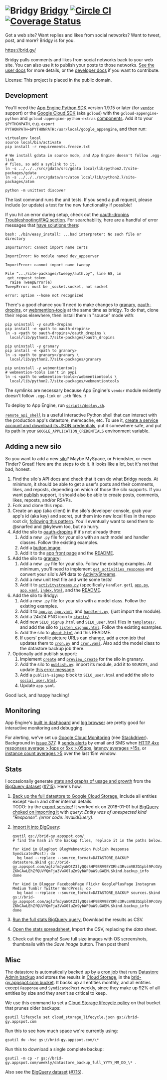 ![Bridgy](https://raw.github.com/snarfed/bridgy/master/static/bridgy_logo_thumb.jpg) [Bridgy](https://brid.gy/) [![Circle CI](https://circleci.com/gh/snarfed/bridgy.svg?style=svg)](https://circleci.com/gh/snarfed/bridgy) [![Coverage Status](https://coveralls.io/repos/github/snarfed/bridgy/badge.svg?branch=master)](https://coveralls.io/github/snarfed/bridgy?branch=master)
===

Got a web site? Want replies and likes from social networks? Want to tweet, post, and more? Bridgy is for you.

https://brid.gy/

Bridgy pulls comments and likes from social networks back to your web site. You
can also use it to publish your posts to those networks.
[See the user docs](https://brid.gy/about) for more details, or the
[developer docs](https://bridgy.readthedocs.io/) if you want to contribute.

License: This project is placed in the public domain.


Development
---
You'll need the
[App Engine Python SDK](https://cloud.google.com/appengine/downloads#Google_App_Engine_SDK_for_Python)
version 1.9.15 or later (for
[`vendor`](https://cloud.google.com/appengine/docs/python/tools/libraries27#vendoring)
support) or the
[Google Cloud SDK](https://cloud.google.com/sdk/gcloud/) (aka `gcloud`)
with the `gcloud-appengine-python` and `gcloud-appengine-python-extras`
[components](https://cloud.google.com/sdk/docs/components#additional_components).
Add it to your `$PYTHONPATH`, e.g.
`export PYTHONPATH=$PYTHONPATH:/usr/local/google_appengine`, and then run:

```
virtualenv local
source local/bin/activate
pip install -r requirements.freeze.txt

# We install gdata in source mode, and App Engine doesn't follow .egg-link
# files, so add a symlink to it.
ln -s ../../../src/gdata/src/gdata local/lib/python2.7/site-packages/gdata
ln -s ../../../src/gdata/src/atom local/lib/python2.7/site-packages/atom

python -m unittest discover
```

The last command runs the unit tests. If you send a pull request, please include
(or update) a test for the new functionality if possible!

If you hit an error during setup, check out the [oauth-dropins Troubleshooting/FAQ section](https://github.com/snarfed/oauth-dropins#troubleshootingfaq). For searchability, here are a handful of error messages that [have solutions there](https://github.com/snarfed/oauth-dropins#troubleshootingfaq):

```
bash: ./bin/easy_install: ...bad interpreter: No such file or directory

ImportError: cannot import name certs

ImportError: No module named dev_appserver

ImportError: cannot import name tweepy

File ".../site-packages/tweepy/auth.py", line 68, in _get_request_token
  raise TweepError(e)
TweepError: must be _socket.socket, not socket

error: option --home not recognized
```

There's a good chance you'll need to make changes to
[granary](https://github.com/snarfed/granary),
[oauth-dropins](https://github.com/snarfed/oauth-dropins), or
[webmention-tools](https://github.com/snarfed/webmention-tools) at the same time
as bridgy. To do that, clone their repos elsewhere, then install them in
"source" mode with:

```
pip uninstall -y oauth-dropins
pip install -e <path to oauth-dropins>
ln -s <path to oauth-dropins>/oauth_dropins \
  local/lib/python2.7/site-packages/oauth_dropins

pip uninstall -y granary
pip install -e <path to granary>
ln -s <path to granary>/granary \
  local/lib/python2.7/site-packages/granary

pip uninstall -y webmentiontools
# webmention-tools isn't in pypi
ln -s <path to webmention-tools>/webmentiontools \
  local/lib/python2.7/site-packages/webmentiontools
```

The symlinks are necessary because App Engine's `vendor` module evidently
doesn't follow `.egg-link` or `.pth` files. :/

To deploy to App Engine, run [`scripts/deploy.sh`](https://github.com/snarfed/bridgy/blob/master/scripts/deploy.sh).

[`remote_api_shell`](https://cloud.google.com/appengine/docs/python/tools/remoteapi#using_the_remote_api_shell)
is a useful interactive Python shell that can interact with the production app's
datastore, memcache, etc. To use it,
[create a service account and download its JSON credentials](https://console.developers.google.com/project/brid-gy/apiui/credential),
put it somewhere safe, and put its path in your `GOOGLE_APPLICATION_CREDENTIALS`
environment variable.


Adding a new silo
---
So you want to add a new [silo](http://indiewebcamp.com/silo)? Maybe MySpace, or
Friendster, or even Tinder? Great! Here are the steps to do it. It looks like a
lot, but it's not that bad, honest.

1. Find the silo's API docs and check that it can do what Bridgy needs. At
minimum, it should be able to get a user's posts and their comments, likes, and
reposts, depending on which of those the silo supports. If you want
[publish](https://www.brid.gy/about#publish) support, it should also be able to
create posts, comments, likes, reposts, and/or RSVPs.
1. Fork and clone this repo.
1. Create an app (aka client) in the silo's developer console, grab your app's id
(aka key) and secret, put them into new local files in the repo root dir,
[following this pattern](https://github.com/snarfed/oauth-dropins/blob/master/oauth_dropins/appengine_config.py).
You'll eventually want to send them to @snarfed and @kylewm too, but no hurry.
1. Add the silo to [oauth-dropins](https://github.com/snarfed/oauth-dropins) if
  it's not already there:
    1. Add a new `.py` file for your silo with an auth model and handler classes.
    Follow the existing examples.
    1. Add a [button image](https://github.com/snarfed/oauth-dropins/tree/master/oauth_dropins/static).
    1. Add it to the
    [app front page](https://github.com/snarfed/oauth-dropins/blob/master/templates/index.html)
    and the [README](https://github.com/snarfed/oauth-dropins/blob/master/README.md).
1. Add the silo to [granary](https://github.com/snarfed/granary):
    1. Add a new `.py` file for your silo. Follow the existing examples. At
    minimum, you'll need to implement
    [`get_activities_response`](https://github.com/snarfed/granary/blob/845afbbd521f7ba43b3339bcc1ce3afddd205047/granary/source.py#L137)
    and convert your silo's API data to [ActivityStreams](http://activitystrea.ms/).
    1. Add a new unit test file and write some tests!
    1. Add it to
    [`activitystreams.py`](https://github.com/snarfed/granary/blob/master/activitystreams.py)
    (specifically `Handler.get`),
    [`app.py`](https://github.com/snarfed/granary/blob/master/app.py),
    [`app.yaml`](https://github.com/snarfed/granary/blob/master/app.yaml),
    [`index.html`](https://github.com/snarfed/granary/blob/master/granary/templates/index.html),
    and the
    [README](https://github.com/snarfed/granary/blob/master/README.md).
1. Add the silo to Bridgy:
    1. Add a new `.py` file for your silo with a model class. Follow the existing
    examples.
    1. Add it to
    [`app.py`](https://github.com/snarfed/bridgy/blob/master/app.py),
    [`app.yaml`](https://github.com/snarfed/bridgy/blob/master/app.yaml), and
    [`handlers.py`](https://github.com/snarfed/bridgy/blob/master/handlers.py),
    (just import the module).
    1. Add a 24x24 PNG icon to [`static/`](https://github.com/snarfed/bridgy/tree/master/static).
    1. Add new `SILO_signup.html` and `SILO_user.html` files in
    [`templates/`](https://github.com/snarfed/bridgy/tree/master/templates).
    and add the silo to
    [`listen_signup.html`](https://github.com/snarfed/bridgy/blob/master/templates/listen_signup.html).
    Follow the existing examples.
    1. Add the silo to
    [`about.html`](https://github.com/snarfed/bridgy/blob/master/templates/about.html) and this README.
    1. If users' profile picture URLs can change, add a cron job that updates them
    to [`cron.py`](https://github.com/snarfed/bridgy/blob/master/cron.py) and
    [`cron.yaml`](https://github.com/snarfed/bridgy/blob/master/cron.yaml). Also
    add the model class to the datastore backup job there.
1. Optionally add publish support:
    1. Implement
    [`create`](https://github.com/snarfed/granary/blob/845afbbd521f7ba43b3339bcc1ce3afddd205047/granary/source.py#L223) and
    [`preview_create`](https://github.com/snarfed/granary/blob/845afbbd521f7ba43b3339bcc1ce3afddd205047/granary/source.py#L247)
    for the silo in granary.
    1. Add the silo to
    [`publish.py`](https://github.com/snarfed/bridgy/blob/master/publish.py): import its
    module, add it to `SOURCES`, and update
    [this error message](https://github.com/snarfed/bridgy/blob/424bbb28c769eea5636534aba5791e868d63b987/publish.py#L130).
    1. Add a `publish-signup` block to `SILO_user.html` and add the silo to
    [`social_user.html`](https://github.com/snarfed/bridgy/blob/424bbb28c769eea5636534aba5791e868d63b987/templates/social_user.html#L51).
    1. Update `app.yaml`.

Good luck, and happy hacking!


Monitoring
---

App Engine's [built in dashboard](https://appengine.google.com/dashboard?&app_id=s~brid-gy) and [log browser](https://console.developers.google.com/project/brid-gy/logs) are pretty good for interactive monitoring and debugging.

For alerting, we've set up [Google Cloud Monitoring](https://app.google.stackdriver.com/services/app-engine/brid-gy/) (née [Stackdriver](http://en.wikipedia.org/wiki/Stackdriver)). Background in [issue 377](https://github.com/snarfed/bridgy/issues/377). It [sends alerts](https://app.google.stackdriver.com/policy-advanced) by email and SMS when [HTTP 4xx responses average >.1qps or 5xx >.05qps](https://app.google.stackdriver.com/policy-advanced/650c6f24-17c1-41ac-afda-90a1e56e82c1), [latency averages >15s](https://app.google.stackdriver.com/policy-advanced/2c0006f3-7040-4323-b105-8d24b3266ac6), or [instance count averages >5](https://app.google.stackdriver.com/policy-advanced/5cf96390-dc53-4166-b002-4c3b6934f4c3) over the last 15m window.


Stats
---
I occasionally generate [stats and graphs of usage and growth](https://snarfed.org/2018-01-02_bridgy-stats-update) from the [BigQuery dataset](https://bigquery.cloud.google.com/dataset/brid-gy:datastore) ([#715](https://github.com/snarfed/bridgy/issues/715)). Here's how.

1. [Back up the full datastore to Google Cloud Storage.](https://console.cloud.google.com/datastore/settings?project=brid-gy) Include all entities except `*Auth` and other internal details.  
  TODO: try the [export service](https://cloud.google.com/datastore/docs/export-import-entities)! It worked ok on 2018-01-01 but [BigQuery choked on importing it]() with _query: Entity was of unexpected kind "Response". (error code: invalidQuery)_.
1. [Import it into BigQuery](https://cloud.google.com/bigquery/docs/loading-data-cloud-datastore#loading_cloud_datastore_backup_data):

    ```
    gsutil gs://brid-gy.appspot.com/
    # find the hash in the backup files, replace it in the paths below.
    
    for kind in BlogPost BlogWebmention Publish Response SyndicatedPost); do
      bq load --replace --source_format=DATASTORE_BACKUP datastore.$kind gs://brid-gy.appspot.com/aglzfmJyaWQtZ3lyQQsSHF9BRV9EYXRhc3RvcmVBZG1pbl9PcGVyYXRpb24Y-Z6kCAwLEhZfQUVfQmFja3VwX0luZm9ybWF0aW9uGAEM.$kind.backup_info
    done
    
    for kind in Blogger FacebookPage Flickr GooglePlusPage Instagram Medium Tumblr Twitter WordPress; do
      bq load --replace --source_format=DATASTORE_BACKUP sources.$kind gs://brid-gy.appspot.com/aglzfmJyaWQtZ3lyQQsSHF9BRV9EYXRhc3RvcmVBZG1pbl9PcGVyYXRpb24Y-Z6kCAwLEhZfQUVfQmFja3VwX0luZm9ybWF0aW9uGAEM.$kind.backup_info
    done
    ```
1. [Run the full stats BigQuery query.](https://bigquery.cloud.google.com/savedquery/586366768654:9d8d4c13e988477bb976a5e29b63da3b) Download the results as CSV.
1. [Open the stats spreadsheet.](https://docs.google.com/spreadsheets/d/1VhGiZ9Z9PEl7f9ciiVZZgupNcUTsRVltQ8_CqFETpfU/edit) Import the CSV, replacing the _data_ sheet.
1. Check out the graphs! Save full size images with OS screenshots, thumbnails with the _Save Image_ button. Then post them!


Misc
---
The datastore is automatically backed up by a
[cron job](https://developers.google.com/appengine/articles/scheduled_backups)
that runs
[Datastore Admin backup](https://developers.google.com/appengine/docs/adminconsole/datastoreadmin#backup_and_restore)
and stores the results in
[Cloud Storage](https://developers.google.com/storage/docs/), in the
[brid-gy.appspot.com bucket](https://console.developers.google.com/project/apps~brid-gy/storage/brid-gy.appspot.com/).
It backs up all entities monthly, and all entities except `Response` and
`SyndicatedPost` weekly, since they make up 92% of all entities by size and
they aren't as critical to keep.

We use this command to set a
[Cloud Storage lifecycle policy](https://developers.google.com/storage/docs/lifecycle)
on that bucket that prunes older backups:

```
gsutil lifecycle set cloud_storage_lifecycle.json gs://brid-gy.appspot.com
```

Run this to see how much space we're currently using:

```
gsutil du -hsc gs://brid-gy.appspot.com/\*
```

Run this to download a single complete backup:

```
gsutil -m cp -r gs://brid-gy.appspot.com/weekly/datastore_backup_full_YYYY_MM_DD_\* .
```

Also see the [BigQuery dataset](https://bigquery.cloud.google.com/dataset/brid-gy:datastore) ([#715](https://github.com/snarfed/bridgy/issues/715)).

